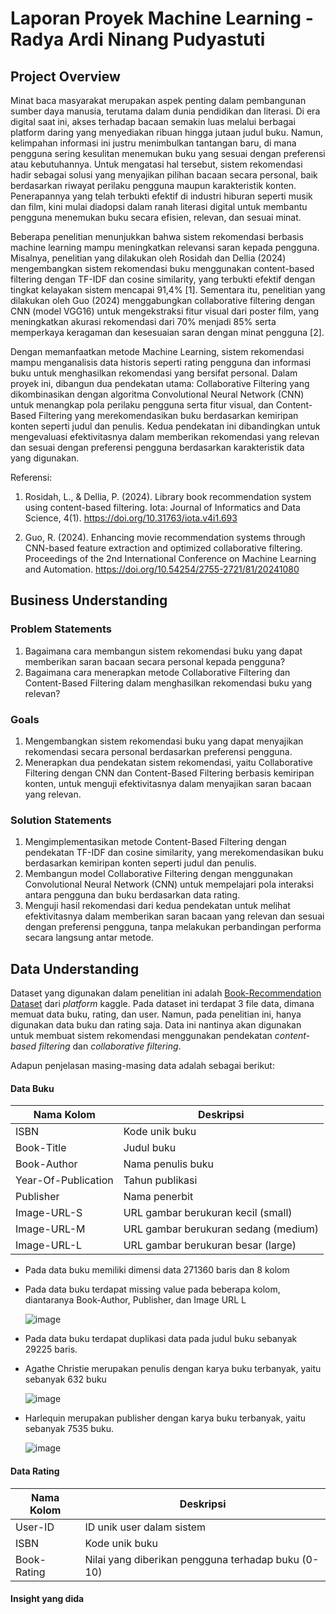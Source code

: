 # Laporan Proyek Machine Learning - Radya Ardi Ninang Pudyastuti

## Project Overview

Minat baca masyarakat merupakan aspek penting dalam pembangunan sumber daya manusia, terutama dalam dunia pendidikan dan literasi. Di era digital saat ini, akses terhadap bacaan semakin luas melalui berbagai platform daring yang menyediakan ribuan hingga jutaan judul buku. Namun, kelimpahan informasi ini justru menimbulkan tantangan baru, di mana pengguna sering kesulitan menemukan buku yang sesuai dengan preferensi atau kebutuhannya. Untuk mengatasi hal tersebut, sistem rekomendasi hadir sebagai solusi yang menyajikan pilihan bacaan secara personal, baik berdasarkan riwayat perilaku pengguna maupun karakteristik konten. Penerapannya yang telah terbukti efektif di industri hiburan seperti musik dan film, kini mulai diadopsi dalam ranah literasi digital untuk membantu pengguna menemukan buku secara efisien, relevan, dan sesuai minat.

Beberapa penelitian menunjukkan bahwa sistem rekomendasi berbasis machine learning mampu meningkatkan relevansi saran kepada pengguna. Misalnya, penelitian yang dilakukan oleh Rosidah dan Dellia (2024) mengembangkan sistem rekomendasi buku menggunakan content-based filtering dengan TF-IDF dan cosine similarity, yang terbukti efektif dengan tingkat kelayakan sistem mencapai 91,4% [1]. Sementara itu, penelitian yang dilakukan oleh Guo (2024) menggabungkan collaborative filtering dengan CNN (model VGG16) untuk mengekstraksi fitur visual dari poster film, yang meningkatkan akurasi rekomendasi dari 70% menjadi 85% serta memperkaya keragaman dan kesesuaian saran dengan minat pengguna [2]. 

Dengan memanfaatkan metode Machine Learning, sistem rekomendasi mampu menganalisis data historis seperti rating pengguna dan informasi buku untuk menghasilkan rekomendasi yang bersifat personal. Dalam proyek ini, dibangun dua pendekatan utama: Collaborative Filtering yang dikombinasikan dengan algoritma Convolutional Neural Network (CNN) untuk menangkap pola perilaku pengguna serta fitur visual, dan Content-Based Filtering yang merekomendasikan buku berdasarkan kemiripan konten seperti judul dan penulis. Kedua pendekatan ini dibandingkan untuk mengevaluasi efektivitasnya dalam memberikan rekomendasi yang relevan dan sesuai dengan preferensi pengguna berdasarkan karakteristik data yang digunakan.


Referensi:
1. Rosidah, L., & Dellia, P. (2024). Library book recommendation system using content-based filtering. Iota: Journal of Informatics and Data Science, 4(1). https://doi.org/10.31763/iota.v4i1.693

2. Guo, R. (2024). Enhancing movie recommendation systems through CNN-based feature extraction and optimized collaborative filtering. Proceedings of the 2nd International Conference on Machine Learning and Automation. https://doi.org/10.54254/2755-2721/81/20241080

## Business Understanding
### Problem Statements

1. Bagaimana cara membangun sistem rekomendasi buku yang dapat memberikan saran bacaan secara personal kepada pengguna?
2. Bagaimana cara menerapkan metode Collaborative Filtering dan Content-Based Filtering dalam menghasilkan rekomendasi buku yang relevan?

### Goals
1. Mengembangkan sistem rekomendasi buku yang dapat menyajikan rekomendasi secara personal berdasarkan preferensi pengguna.
2. Menerapkan dua pendekatan sistem rekomendasi, yaitu Collaborative Filtering dengan CNN dan Content-Based Filtering berbasis kemiripan konten, untuk menguji efektivitasnya dalam menyajikan saran bacaan yang relevan.

### Solution Statements
1. Mengimplementasikan metode Content-Based Filtering dengan pendekatan TF-IDF dan cosine similarity, yang merekomendasikan buku berdasarkan kemiripan konten seperti judul dan penulis.
2. Membangun model Collaborative Filtering dengan menggunakan Convolutional Neural Network (CNN) untuk mempelajari pola interaksi antara pengguna dan buku berdasarkan data rating.
3. Menguji hasil rekomendasi dari kedua pendekatan untuk melihat efektivitasnya dalam memberikan saran bacaan yang relevan dan sesuai dengan preferensi pengguna, tanpa melakukan perbandingan performa secara langsung antar metode.

## Data Understanding
Dataset yang digunakan dalam penelitian ini adalah [Book-Recommendation Dataset](https://www.kaggle.com/datasets/arashnic/book-recommendation-dataset/data) dari _platform_ kaggle. Pada dataset ini terdapat 3 file data, dimana memuat data buku, rating, dan user. Namun, pada penelitian ini, hanya digunakan data buku dan rating saja. Data ini nantinya akan digunakan untuk membuat sistem rekomendasi menggunakan pendekatan _content-based filtering_ dan _collaborative filtering_. 

Adapun penjelasan masing-masing data adalah sebagai berikut:
#### Data Buku 
| Nama Kolom           | Deskripsi                                         |
| -------------------- | ------------------------------------------------- |
| ISBN                 | Kode unik buku                                    |
| Book-Title           | Judul buku                                        |
| Book-Author          | Nama penulis buku                                 |
| Year-Of-Publication  | Tahun publikasi                                   |
| Publisher            | Nama penerbit                                     |
| Image-URL-S          | URL gambar berukuran kecil (small)                |
| Image-URL-M          | URL gambar berukuran sedang (medium)              |
| Image-URL-L          | URL gambar berukuran besar (large)                |

- Pada data buku memiliki dimensi data 271360 baris dan 8 kolom
- Pada data buku terdapat missing value pada beberapa kolom, diantaranya Book-Author, Publisher, dan Image URL L

  ![image](https://github.com/user-attachments/assets/a1ed2787-bbb3-4678-8767-48a803e5532b)
- Pada data buku terdapat duplikasi data pada judul buku sebanyak 29225 baris.
- Agathe Christie merupakan penulis dengan karya buku terbanyak, yaitu sebanyak 632 buku

  ![image](https://github.com/user-attachments/assets/11808e78-f35b-404a-ab75-6bd73179dcbd)
- Harlequin merupakan publisher dengan karya buku terbanyak, yaitu sebanyak 7535 buku.

  ![image](https://github.com/user-attachments/assets/c812331b-717b-47f9-9542-cc69d21a55ca)

#### Data Rating
| Nama Kolom           | Deskripsi                                           |
| -------------------- | --------------------------------------------------- |
| User-ID              | ID unik user dalam sistem                           |
| ISBN                 | Kode unik buku                                      |
| Book-Rating          | Nilai yang diberikan pengguna terhadap buku (0-10)  |

#### Insight yang dida
